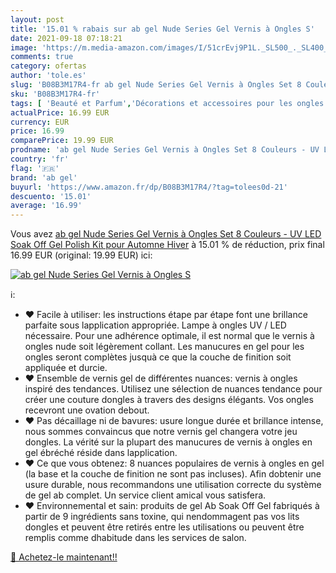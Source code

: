 ```yaml
---
layout: post
title: '15.01 % rabais sur ab gel Nude Series Gel Vernis à Ongles S'
date: 2021-09-18 07:18:21
image: 'https://m.media-amazon.com/images/I/51crEvj9P1L._SL500_._SL400_.jpg'
comments: true
category: ofertas
author: 'tole.es'
slug: 'B08B3M17R4-fr ab gel Nude Series Gel Vernis à Ongles Set 8 Couleurs - UV...'
sku: 'B08B3M17R4-fr'
tags: [ 'Beauté et Parfum','Décorations et accessoires pour les ongles','Vernis à ongles et manucure','Vernis à ongles gels semi-permanents','ab gel', ]
actualPrice: 16.99 EUR
currency: EUR
price: 16.99
comparePrice: 19.99 EUR
prodname: 'ab gel Nude Series Gel Vernis à Ongles Set 8 Couleurs - UV LED Soak Off Gel Polish Kit pour Automne Hiver'
country: 'fr'
flag: '🇫🇷'
brand: 'ab gel'
buyurl: 'https://www.amazon.fr/dp/B08B3M17R4/?tag=tolees0d-21'
descuento: '15.01'
average: '16.99'
---
```


Vous avez [ab gel Nude Series Gel Vernis à Ongles Set 8 Couleurs - UV LED Soak Off Gel Polish Kit pour Automne Hiver](https://www.amazon.fr/dp/B08B3M17R4/?tag=tolees0d-21)  à  15.01 % de réduction, prix final  16.99 EUR (original: 19.99 EUR) ici:

[![ab gel Nude Series Gel Vernis à Ongles S](https://m.media-amazon.com/images/I/51crEvj9P1L._SL500_._SL400_.jpg)](https://www.amazon.fr/dp/B08B3M17R4/?tag=tolees0d-21)

ℹ️:

- ❤ Facile à utiliser: les instructions étape par étape font une brillance parfaite sous lapplication appropriée. Lampe à ongles UV / LED nécessaire. Pour une adhérence optimale, il est normal que le vernis à ongles nude soit légèrement collant. Les manucures en gel pour les ongles seront complètes jusquà ce que la couche de finition soit appliquée et durcie.
- ❤ Ensemble de vernis gel de différentes nuances: vernis à ongles inspiré des tendances. Utilisez une sélection de nuances tendance pour créer une couture dongles à travers des designs élégants. Vos ongles recevront une ovation debout.
- ❤ Pas décaillage ni de bavures: usure longue durée et brillance intense, nous sommes convaincus que notre vernis gel changera votre jeu dongles. La vérité sur la plupart des manucures de vernis à ongles en gel ébréché réside dans lapplication.
- ❤ Ce que vous obtenez: 8 nuances populaires de vernis à ongles en gel (la base et la couche de finition ne sont pas incluses). Afin dobtenir une usure durable, nous recommandons une utilisation correcte du système de gel ab complet. Un service client amical vous satisfera.
- ❤ Environnemental et sain: produits de gel Ab Soak Off Gel fabriqués à partir de 9 ingrédients sans toxine, qui nendommagent pas vos lits dongles et peuvent être retirés entre les utilisations ou peuvent être remplis comme dhabitude dans les services de salon.

[🛒 Achetez-le maintenant!!](https://www.amazon.fr/dp/B08B3M17R4/?tag=tolees0d-21)
